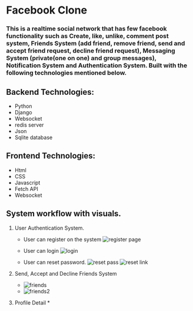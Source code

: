 # Facebook Clone
### This is a realtime social network that has few facebook functionality such as Create, like, unlike, comment post system, Friends System (add friend, remove friend, send and accept friend request, decline friend request), Messaging System (private(one on one) and group messages), Notification System and Authentication System. Built with the following technologies mentioned below.

## Backend Technologies:
  * Python
  * Django
  * Websocket
  * redis server
  * Json
  * Sqlite database

## Frontend Technologies:
  * Html
  * CSS
  * Javascript
  * Fetch API
  * Websocket

## System workflow with visuals.
1. User Authentication System.
   * User can register on the system
     ![register page](https://github.com/michealdayo64/Facebook-Clone/assets/55289122/4e6299c2-e055-4b63-8a1d-a1704f74edd5)

   * User can login
     ![login](https://github.com/michealdayo64/Facebook-Clone/assets/55289122/04204a2a-6178-4973-8c68-6ae3c20da3f6)

   * User can reset password.
     ![reset pass](https://github.com/michealdayo64/Facebook-Clone/assets/55289122/78f02687-e54d-45ea-b87d-88b4d3e0c86b)
     ![reset link](https://github.com/michealdayo64/Facebook-Clone/assets/55289122/9ac3832c-db12-4e0d-8b93-f68af0d32bb3)

2. Send, Accept and Decline Friends System
   * ![friends](https://github.com/michealdayo64/Facebook-Clone/assets/55289122/ea36dbb6-f48f-4658-bfea-4c2d80fac4e8)
   * ![friends2](https://github.com/michealdayo64/Facebook-Clone/assets/55289122/3ba3695d-21f5-43a3-9092-fe7c072387b4)
  
3. Profile Detail
   *

